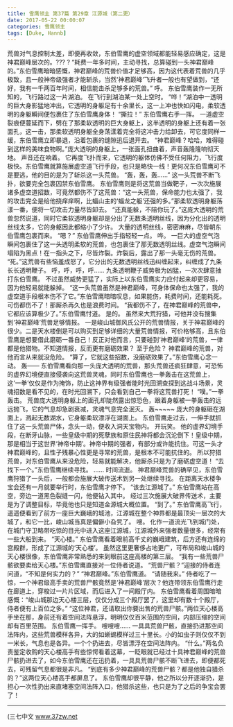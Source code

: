 ```yaml
---
title: 雪鹰领主 第37篇 第29章 江源城（第二更）
date: 2017-05-22 00:00:07
categories: 雪鹰领主
tags: [Duke, Hannb]
---
```


荒兽对气息控制太差，即便再收敛，东伯雪鹰的虚空领域都能轻易感应确定，这是神君巅峰层次的。??? ?
“耗费一年多时间，主动寻找，总算碰到一头神君巅峰的。”东伯雪鹰暗暗感慨，神君巅峰的荒兽价值才足够高，因为这代表着荒兽的几乎极致，且一般神帝级强者才能斩杀，当然‘神君巅峰’飞升者一般也有望做到，“还好，我有一千两百年时间，相信能击杀足够多的荒兽。”
呼。
东伯雪鹰装作一无所知的，飞行路过这一片湖泊。
在飞行到湖泊某一处上空时。
“哗！”湖泊中一透明的巨大身影猛地冲出，它透明的身躯足有十余里长，这一上冲也快如闪电，柔软透明的身躯瞬间便包裹住了东伯雪鹰身体！
“撕拉！”
东伯雪鹰右手一挥。
一道虚空裂痕便蔓延而下，劈在了那柔软透明的巨大身躯上，这半透明的身躯上还有着一张面孔，这一击，那柔软透明身躯全身荡漾着完全将这冲击力给卸去，可它度同样一缓，东伯雪鹰立即暴退，沿着包裹的缝隙迅后退开去。
“神君巅峰？哈哈，难得碰到这样的美味食物啊。”庞大透明的身躯上，一张面孔扭曲着，声音轰隆隆响彻天地。
声音还在响着。
它再度飞扑而来，它透明的躯体仿佛不受任何阻力，飞行度极快。东伯雪鹰就算施展虚空道飞行手段，也只是略快一线！更何况东伯雪鹰可不是要逃，他的目的是为了斩杀这一头荒兽。
“轰，轰，轰……”
这一头荒兽不断飞扑，欲要完全包裹囚禁东伯雪鹰。
东伯雪鹰则是将这荒兽当做靶子，一次次施展诸多虚空道招数，可竟然都伤不了这荒兽：“这一头荒兽，保命能力也太强了，我的攻击完全是给他挠痒痒啊，比蝠山主的‘蝠龙之躯’还强的多。”那柔软透明身躯荡漾一番，便将一切攻击力量尽皆卸去。
“还真能躲，不陪你玩了。”这庞大透明的荒兽忽然说道，同时它柔软透明身躯却是分出了无数条透明丝线，因为分化出的透明丝线太多，它的身躯因此都缩小了少许。
大量的透明丝线，密密麻麻，尽皆朝东伯雪鹰包裹而来。
“嗯？”
东伯雪鹰伸出手指轻轻一点。
哗。
一巨大的虚空气泡瞬间包裹住了这一头透明柔软的荒兽，也包裹住了那无数透明丝线。虚空气泡瞬间塌陷为黑点！在一指头之下，尽皆炸裂。炸裂后，露出了那一头毫无伤的荒兽。
“死。”这荒兽有些恼羞成怒了，它分出的无数透明丝线迅纠缠起来，纠缠成了九条长长透明鞭子。
呼，呼，呼，呼……
九条透明鞭子威势极为凶猛，一次次肆意抽打东伯雪鹰。
不过虽然威势更猛了，实际上以东伯雪鹰实力应付起来却更容易，因为他轻易就能躲掉。
“这一头荒兽虽然是神君巅峰，可身体保命也太强了，我的虚空道手段根本伤不了它。”东伯雪鹰暗暗叹息，如果能伤，耗费时间，还能耗死。可伤都伤不了！那厮杀再久也是浪费时间。
“我都伤不了，在神君巅峰的荒兽中，它都应该算极少了。”东伯雪鹰忖道。
是的。
虽然来大荒狩猎，可他并没有搜集到‘神君巅峰’荒兽足够情报。
一是峻山城御风氏公开的荒兽情报，关于神君巅峰的很少。二是天水楼倒是可以购买到足够详细的大量荒兽情报，可价格够高，且东伯雪鹰是想要借此磨砺一番自己！反正对他而言，只要碰到‘神君巅峰’的荒兽，一律都是他猎物。不知道情报，反而更有磨砺效果？
至于危险？
神君巅峰的荒兽，对他而言从来就没危险。
“算了，它就这些招数，没磨砺效果了。”东伯雪鹰心念一动。
轰——
东伯雪鹰看向那一头庞大透明的荒兽，那头荒兽还疯狂肆意，可恐怖的虚界幻境便直接侵袭向这荒兽灵魂，同时东伯雪鹰也一拳轰击在这荒兽上，这‘一拳’仅仅是作为掩饰，防止这神界有级强者能时光回溯查探到这战斗场景，灵魂招数是看不见的，在时光回溯下，只会看到自己一拳将这荒兽打死！
“噗。”一拳轰击。
荒兽庞大透明身躯上的面孔却陡然露出惊恐色，跟着身躯被一拳轰击的远远抛飞，它的气息却急剧衰减，灵魂气息完全泯灭。
轰~~~~~
庞大的身躯砸在湖面上，溅起无数湖水，它身躯柔软漂浮在湖面上。
东伯雪鹰走过去，一伸手就抓住了这一头荒兽尸体，念头一动，便收入洞天宝物内。
开玩笑。
他的虚界幻境手段，在断牙山脉，一些皇级中期的死孽族和原住民神将都会沉沦倒下！皇级中期，那是相当于这世界‘神帝中期’。神帝中期的强者，有部分或许能抗住。可这一头才神君巅峰的，且性子残暴心性更是寻常的荒兽，是根本不可能抗住的。
所以狩猎荒兽，对东伯雪鹰从来没危险，轻易就能解决，他厮杀只是为了磨砺虚空道！
“去找下一个。”东伯雪鹰继续寻找。
……
时间流逝。
神君巅峰荒兽的确罕见，东伯雪鹰狩猎了一头后，一般都会施展大破传送术到另一处继续寻找。
在距离天水楼争宝会还有一月就要举行时，东伯雪鹰才停下。
“该去江源城了。”
东伯雪鹰站在高空，旁边一道黑色裂缝一闪，他便钻入其中。
经过三次施展大破界传送术，主要是为了调整目标，毕竟他也只是知道金源城大概位置。
“到了。”
东伯雪鹰高飞行，遥遥便看到了前方一座巨大巍峨的城池，江源城在整个神界都是最顶尖一层次的大城了，和它一比，峻山城当真是偏僻小旮旯了。
嗖。
化作一道流光飞到城门处，在城门守卫略带吃惊的目光中进入这座江源城，江源城外来强者数量很多，经常有一些大船到来。
“天心楼。”
东伯雪鹰看着眼前高千丈的巍峨建筑，后方还有连绵的宫殿群，形成了江源城的‘天心楼’。
虽然这里更奢侈占地更广，可布局和峻山城的天心楼很像，东伯雪鹰非常熟悉的来到眼前这座高楼的第三层。
“我有一些荒兽尸骸欲要卖给天心楼。”东伯雪鹰直接对一位侍者说道。
“荒兽尸骸？”迎接的侍者连问道，“不知是何实力的？”
“神君巅峰。”东伯雪鹰道。
“请随我来。”
侍者吃了一惊，一个神君级高手卖的荒兽尸骸竟然是‘神君巅峰’层次？他连带领东伯雪鹰行走在廊道上，穿梭过一片片区域，而后进入了一间殿厅内。
东伯雪鹰看着周围暗暗感慨：“峻山城那边天心楼三层，仅仅分成三个殿厅罢了，这里却有数十个殿厅，侍者便有上百位之多。”
“这位神君，还请取出你要出售的荒兽尸骸。”两位天心楼高手坐在那，身前还有着空间法阵悬浮，明明仅仅百米范围的空间，内部压缩的空间却有百里范围。
东伯雪鹰一挥手。
嗖嗖嗖……
一具具荒兽尸骸，直接扔进那空间法阵内，这些荒兽模样各异，大的如蜥蜴模样过三十里长。小的如虫子则仅仅不到一米长，气息也是各异。一个个扔进去，尽皆漂浮在空间法阵内。
“什么。”两名负责鉴定收购的天心楼高手有些惊愕看着这幕，一眨眼就已经过十具神君巅峰的荒兽尸骸扔进去了，如今东伯雪鹰还在迅扔着，一具具荒兽尸骸不断飞进去，即便都死去，可残留气息都很是非凡。
“到底有多少神君巅峰的荒兽尸骸？都是他独自猎杀的？”这两位天心楼高手都屏息了。
东伯雪鹰却很平静，他之所以分开逐渐扔，是担心一次性扔出来直堵塞空间法阵入口，他猎杀这些，也只是为了之后的争宝会罢了！
******
(三七中文 www.37zw.net